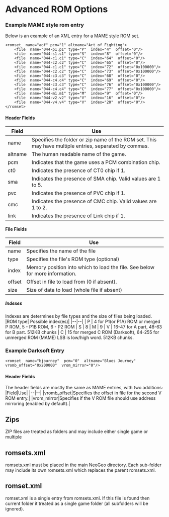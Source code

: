 
# Advanced ROM Options

### Example MAME style rom entry
Below is an example of an XML entry for a MAME style ROM set.

    <romset  name="aof" pcm="1" altname="Art of Fighting">
	    <file  name="044-p1.p1" type="P"  index="4"  offset="0"/>
	    <file  name="044-s1.s1" type="S"  index="8"  offset="0"/>
	    <file  name="044-c1.c1" type="C"  index="64"  offset="0"/>
	    <file  name="044-c2.c2" type="C"  index="65"  offset="0"/>
	    <file  name="044-c1.c1" type="C"  index="72"  offset="0x100000"/>
	    <file  name="044-c2.c2" type="C"  index="73"  offset="0x100000"/>
	    <file  name="044-c3.c3" type="C"  index="68"  offset="0"/>
	    <file  name="044-c4.c4" type="C"  index="69"  offset="0"/>
	    <file  name="044-c3.c3" type="C"  index="76"  offset="0x100000"/>
	    <file  name="044-c4.c4" type="C"  index="77"  offset="0x100000"/>
	    <file  name="044-m1.m1" type="M"  index="9"  offset="0"/>
	    <file  name="044-v2.v2" type="V"  index="16"  offset="0"/>
	    <file  name="044-v4.v4" type="V"  index="20"  offset="0"/>
    </romset>

#### Header Fields
|Field|Use|
|--|--|
|name|Specifies the folder or zip name of the ROM set. This may have multiple entries, separated by commas.|
|altname|The human readable name of the game.|
|pcm|Indicates that the game uses a PCM combination chip.|
|ct0|Indicates the presence of CT0 chip if 1.|
|sma|Indicates the presence of SMA chip. Valid values are 1 to 5.|
|pvc|Indicates the presence of PVC chip if 1.|
|cmc|Indicates the presence of CMC chip. Valid values are 1 to 2.|
|link|Indicates the presence of Link chip if 1.|

#### File Fields
|Field|Use|
|--|--|
|name|Specifies the name of the file|
|type|Specifies the file's ROM type (optional)|
|index|Memory position into which to load the file. See below for more information.|
|offset|Offset in file to load from (0 if absent).|
|size|Size of data to load (whole file if absent)|

##### Indexes
Indexes are determines by file types and the size of files being loaded.
|ROM type| Possible index(es)|
|--|--|
| P | 4 for P1(or P1A) ROM or merged P ROM, 5 - P1B ROM, 6 - P2 ROM
| S | 8
| M | 9
| V | 16-47 for A part, 48-63 for B part. 512KB chunks
| C | 15 for merged C ROM (Darksoft), 64-255 for unmerged ROM (MAME) LSB is low/high word. 512KB chunks.

### Example Darksoft Entry

    <romset  name="bjourney"  pcm="0"  altname="Blues Journey" vromb_offset="0x200000"  vrom_mirror="0"/>

#### Header Fields
The header fields are mostly the same as MAME entries, with two additions:
|Field|Use|
|--|--|
|vromb_offset|Specifies the offset in file for the second V ROM entry.|
|vrom_mirror|Specifies if the V ROM file should use address mirroring (enabled by default).|

## Zips
ZIP files are treated as folders and may include either single game or multiple

## romsets.xml
romsets.xml must be placed in the main NeoGeo directory. Each sub-folder may include its own romsets.xml which replaces the parent romsets.xml.

## romset.xml
romset.xml is a single entry from romsets.xml. If this file is found then current folder it treated as a single game folder (all subfolders will be ignored).
